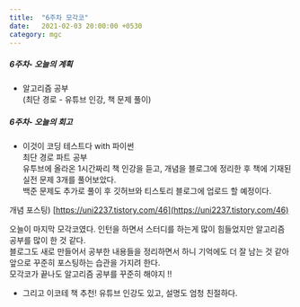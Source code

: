 ```yaml
---
title:  "6주차 모각코"
date:   2021-02-03 20:00:00 +0530
category: mgc
---
```



##### 6주차- 오늘의 계획
    
  - 알고리즘 공부  
  (최단 경로 - 유튜브 인강, 책 문제 풀이)
 
##### 6주차- 오늘의 회고
  
  - 이것이 코딩 테스트다 with 파이썬  
  최단 경로 파트 공부  
  유투브에 올라온 1시간짜리 책 인강을 듣고, 개념을 블로그에 정리한 후 책에 기재된 실전 문제 3개를 풀어보았다.  
  백준 문제도 추가로 풀이 후 깃허브와 티스토리 블로그에 업로드 할 예정이다.
  
  개념 포스팅)
  [https://uni2237.tistory.com/46](https://uni2237.tistory.com/46)
  

 오늘이 마지막 모각코였다. 인턴을 하면서 스터디를 하는게 많이 힘들었지만 알고리즘 공부를 많이 한 것 같다.  
 블로그도 새로 만들어서 공부한 내용들을 정리하면서 하니 기억에도 더 잘 남는 것 같아 앞으로 꾸준히 포스팅하는 습관을 가지려 한다.   
 모각코가 끝나도 알고리즘 공부를 꾸준히 해야지 !!  
 + 그리고 이코테 책 추천! 유튜브 인강도 있고, 설명도 엄청 친절하다.  
